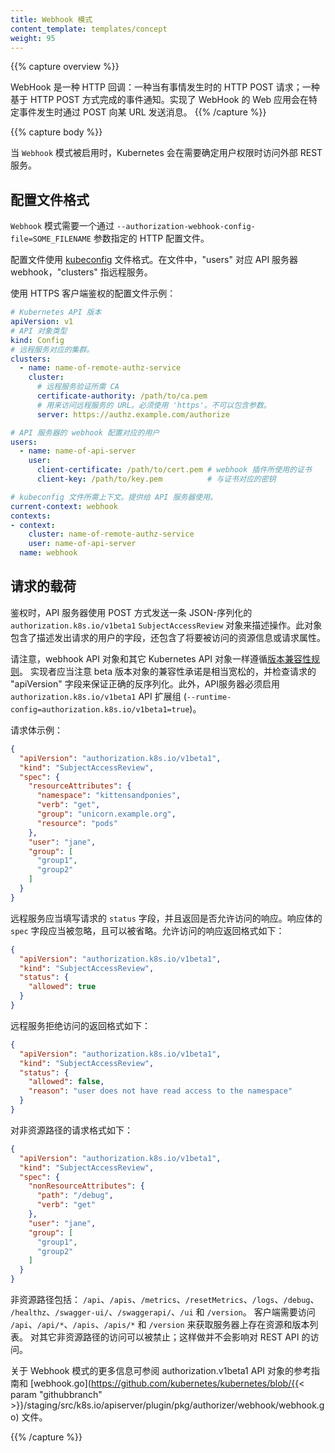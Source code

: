 ```yaml
---
title: Webhook 模式
content_template: templates/concept
weight: 95
---
```

<!-- 
---
reviewers:
- erictune
- lavalamp
- deads2k
- liggitt
title: Webhook Mode
content_template: templates/concept
weight: 95
--- 
-->


{{% capture overview %}}
<!-- 
A WebHook is an HTTP callback: an HTTP POST that occurs when something happens; a simple event-notification via HTTP POST. A web application implementing WebHooks will POST a message to a URL when certain things happen. 
-->
WebHook 是一种 HTTP 回调：一种当有事情发生时的 HTTP POST 请求；一种基于 HTTP POST 方式完成的事件通知。实现了 WebHook 的 Web 应用会在特定事件发生时通过 POST 向某 URL 发送消息。
{{% /capture %}}

{{% capture body %}}
<!-- 
When specified, mode `Webhook` causes Kubernetes to query an outside REST
service when determining user privileges. 
-->
当 `Webhook` 模式被启用时，Kubernetes 会在需要确定用户权限时访问外部 REST 服务。

<!-- 
## Configuration File Format 
-->
## 配置文件格式

<!-- Mode `Webhook` requires a file for HTTP configuration, specify by the
`--authorization-webhook-config-file=SOME_FILENAME` flag. -->
`Webhook` 模式需要一个通过 `--authorization-webhook-config-file=SOME_FILENAME` 参数指定的 HTTP 配置文件。

<!-- 
The configuration file uses the [kubeconfig](/docs/tasks/access-application-cluster/configure-access-multiple-clusters/)
file format. Within the file "users" refers to the API Server webhook and
"clusters" refers to the remote service. 
-->
配置文件使用 [kubeconfig](/zh/docs/tasks/access-application-cluster/configure-access-multiple-clusters/) 文件格式。在文件中，"users" 对应 API 服务器 webhook，"clusters" 指远程服务。

<!-- 
A configuration example which uses HTTPS client auth: 
-->
使用 HTTPS 客户端鉴权的配置文件示例：

<!--
```yaml
# Kubernetes API version
apiVersion: v1
# kind of the API object
kind: Config
# clusters refers to the remote service.
clusters:
  - name: name-of-remote-authz-service
    cluster:
      # CA for verifying the remote service.
      certificate-authority: /path/to/ca.pem
      # URL of remote service to query. Must use 'https'. May not include parameters.
      server: https://authz.example.com/authorize
# users refers to the API Server's webhook configuration.
users:
  - name: name-of-api-server
    user:
      client-certificate: /path/to/cert.pem # cert for the webhook plugin to use
      client-key: /path/to/key.pem          # key matching the cert
# kubeconfig files require a context. Provide one for the API Server.
current-context: webhook
contexts:
- context:
    cluster: name-of-remote-authz-service
    user: name-of-api-server
  name: webhook
```
-->

```yaml
# Kubernetes API 版本
apiVersion: v1
# API 对象类型
kind: Config
# 远程服务对应的集群。
clusters:
  - name: name-of-remote-authz-service
    cluster:
      # 远程服务验证所需 CA
      certificate-authority: /path/to/ca.pem
      # 用来访问远程服务的 URL。必须使用 'https'。不可以包含参数。
      server: https://authz.example.com/authorize

# API 服务器的 webhook 配置对应的用户
users:
  - name: name-of-api-server
    user:
      client-certificate: /path/to/cert.pem # webhook 插件所使用的证书
      client-key: /path/to/key.pem          # 与证书对应的密钥

# kubeconfig 文件所需上下文。提供给 API 服务器使用。
current-context: webhook
contexts:
- context:
    cluster: name-of-remote-authz-service
    user: name-of-api-server
  name: webhook
```

<!-- 
## Request Payloads 
-->
## 请求的载荷

<!-- 
When faced with an authorization decision, the API Server POSTs a JSON-
serialized `authorization.k8s.io/v1beta1` `SubjectAccessReview` object describing the
action. This object contains fields describing the user attempting to make the
request, and either details about the resource being accessed or requests
attributes. 
-->
鉴权时，API 服务器使用 POST 方式发送一条 JSON-序列化的 `authorization.k8s.io/v1beta1` `SubjectAccessReview` 对象来描述操作。此对象包含了描述发出请求的用户的字段，还包含了将要被访问的资源信息或请求属性。

<!-- 
Note that webhook API objects are subject to the same [versioning compatibility rules](/docs/concepts/overview/kubernetes-api/)
as other Kubernetes API objects. Implementers should be aware of looser
compatibility promises for beta objects and check the "apiVersion" field of the
request to ensure correct deserialization. Additionally, the API Server must
enable the `authorization.k8s.io/v1beta1` API extensions group (`--runtime-config=authorization.k8s.io/v1beta1=true`). 
-->
请注意，webhook API 对象和其它 Kubernetes API 对象一样遵循[版本兼容性规则](/zh/docs/concepts/overview/kubernetes-api/)。
实现者应当注意 beta 版本对象的兼容性承诺是相当宽松的，并检查请求的 "apiVersion" 字段来保证正确的反序列化。此外，API服务器必须启用 `authorization.k8s.io/v1beta1` API 扩展组 (`--runtime-config=authorization.k8s.io/v1beta1=true`)。

<!-- 
An example request body: 
-->
请求体示例：

```json
{
  "apiVersion": "authorization.k8s.io/v1beta1",
  "kind": "SubjectAccessReview",
  "spec": {
    "resourceAttributes": {
      "namespace": "kittensandponies",
      "verb": "get",
      "group": "unicorn.example.org",
      "resource": "pods"
    },
    "user": "jane",
    "group": [
      "group1",
      "group2"
    ]
  }
}
```

<!-- 
The remote service is expected to fill the `status` field of
the request and respond to either allow or disallow access. The response body's
`spec` field is ignored and may be omitted. A permissive response would return: 
-->
远程服务应当填写请求的 `status` 字段，并且返回是否允许访问的响应。响应体的 `spec` 字段应当被忽略，且可以被省略。允许访问的响应返回格式如下：

```json
{
  "apiVersion": "authorization.k8s.io/v1beta1",
  "kind": "SubjectAccessReview",
  "status": {
    "allowed": true
  }
}
```

<!-- 
To disallow access, the remote service would return: 
-->
远程服务拒绝访问的返回格式如下：

```json
{
  "apiVersion": "authorization.k8s.io/v1beta1",
  "kind": "SubjectAccessReview",
  "status": {
    "allowed": false,
    "reason": "user does not have read access to the namespace"
  }
}
```

<!-- 
Access to non-resource paths are sent as: 
-->
对非资源路径的请求格式如下：

```json
{
  "apiVersion": "authorization.k8s.io/v1beta1",
  "kind": "SubjectAccessReview",
  "spec": {
    "nonResourceAttributes": {
      "path": "/debug",
      "verb": "get"
    },
    "user": "jane",
    "group": [
      "group1",
      "group2"
    ]
  }
}
```

<!-- 
Non-resource paths include: `/api`, `/apis`, `/metrics`, `/resetMetrics`,
`/logs`, `/debug`, `/healthz`, `/swagger-ui/`, `/swaggerapi/`, `/ui`, and
`/version.` Clients require access to `/api`, `/api/*`, `/apis`, `/apis/*`,
and `/version` to discover what resources and versions are present on the server.
Access to other non-resource paths can be disallowed without restricting access
to the REST api. 
-->
非资源路径包括： `/api`、`/apis`、`/metrics`、`/resetMetrics`、`/logs`、`/debug`、
`/healthz`、`/swagger-ui/`、`/swaggerapi/`、`/ui` 和 `/version`。
客户端需要访问 `/api`、`/api/*`、`/apis`、`/apis/*` 和 `/version` 来获取服务器上存在资源和版本列表。
对其它非资源路径的访问可以被禁止；这样做并不会影响对 REST API 的访问。

<!-- 
For further documentation refer to the authorization.v1beta1 API objects and
[webhook.go](https://github.com/kubernetes/kubernetes/blob/{{< param "githubbranch" >}}/staging/src/k8s.io/apiserver/plugin/pkg/authorizer/webhook/webhook.go). 
-->
关于 Webhook 模式的更多信息可参阅 authorization.v1beta1 API 对象的参考指南和 [webhook.go](https://github.com/kubernetes/kubernetes/blob/{{< param "githubbranch" >}}/staging/src/k8s.io/apiserver/plugin/pkg/authorizer/webhook/webhook.go) 文件。

{{% /capture %}}
